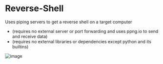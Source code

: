 # Reverse-Shell
Uses piping servers to get a reverse shell on a target computer 
- (requires no external server or port forwarding and uses ppng.io to send and receive data)
- (requires no external libraries or dependencies except python and its builtins)


![image](https://github.com/4lpine/Reverse-Shell/assets/112321074/e5878464-9fe0-4649-927e-0b91943cd362)
